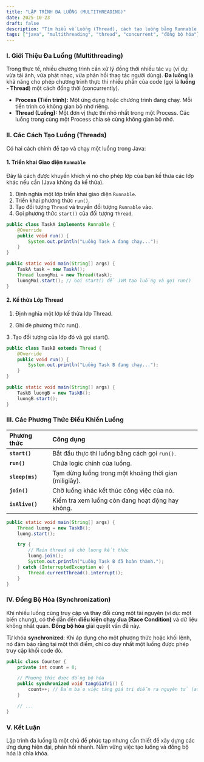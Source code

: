 ```yaml
---
title: "LẬP TRÌNH ĐA LUỒNG (MULTITHREADING)"
date: 2025-10-23
draft: false
description: "Tìm hiểu về Luồng (Thread), cách tạo luồng bằng Runnable và Thread Class, và khái niệm đồng bộ hóa (Synchronization)."
tags: ["java", "multithreading", "thread", "concurrent", "đồng bộ hóa"]
---
```


### I. Giới Thiệu Đa Luồng (Multithreading)

Trong thực tế, nhiều chương trình cần xử lý đồng thời nhiều tác vụ (ví dụ: vừa tải ảnh, vừa phát nhạc, vừa phản hồi thao tác người dùng). **Đa luồng** là khả năng cho phép chương trình thực thi nhiều phần của code (gọi là **luồng - Thread**) một cách đồng thời (concurrently).

- **Process (Tiến trình):** Một ứng dụng hoặc chương trình đang chạy. Mỗi tiến trình có không gian bộ nhớ riêng.
- **Thread (Luồng):** Một đơn vị thực thi nhỏ nhất trong một Process. Các luồng trong cùng một Process chia sẻ cùng không gian bộ nhớ.

### II. Các Cách Tạo Luồng (Threads)

Có hai cách chính để tạo và chạy một luồng trong Java:

#### 1. Triển khai Giao diện `Runnable`

Đây là cách được khuyến khích vì nó cho phép lớp của bạn kế thừa các lớp khác nếu cần (Java không đa kế thừa).

1.  Định nghĩa một lớp triển khai giao diện `Runnable`.
2.  Triển khai phương thức `run()`.
3.  Tạo đối tượng `Thread` và truyền đối tượng `Runnable` vào.
4.  Gọi phương thức `start()` của đối tượng `Thread`.

```java
public class TaskA implements Runnable {
    @Override
    public void run() {
        System.out.println("Luồng Task A đang chạy...");
    }
}

public static void main(String[] args) {
    TaskA task = new TaskA();
    Thread luongMoi = new Thread(task);
    luongMoi.start(); // Gọi start() để JVM tạo luồng và gọi run()
}
```

#### 2. Kế thừa Lớp Thread

1. Định nghĩa một lớp kế thừa lớp Thread.

2. Ghi đè phương thức run().

3 .Tạo đối tượng của lớp đó và gọi start().

```java
public class TaskB extends Thread {
    @Override
    public void run() {
        System.out.println("Luồng Task B đang chạy...");
    }
}

public static void main(String[] args) {
    TaskB luongB = new TaskB();
    luongB.start();
}
```

### III. Các Phương Thức Điều Khiển Luồng

| Phương thức     | Công dụng                                             |
| :-------------- | :---------------------------------------------------- |
| **`start()`**   | Bắt đầu thực thi luồng bằng cách gọi `run()`.         |
| **`run()`**     | Chứa logic chính của luồng.                           |
| **`sleep(ms)`** | Tạm dừng luồng trong một khoảng thời gian (miligiây). |
| **`join()`**    | Chờ luồng khác kết thúc công việc của nó.             |
| **`isAlive()`** | Kiểm tra xem luồng còn đang hoạt động hay không.      |

```java
public static void main(String[] args) {
    Thread luong = new TaskB();
    luong.start();

    try {
        // Main thread sẽ chờ luong kết thúc
        luong.join();
        System.out.println("Luồng Task B đã hoàn thành.");
    } catch (InterruptedException e) {
        Thread.currentThread().interrupt();
    }
}
```

### IV. Đồng Bộ Hóa (Synchronization)

Khi nhiều luồng cùng truy cập và thay đổi cùng một tài nguyên (ví dụ: một biến chung), có thể dẫn đến **điều kiện chạy đua (Race Condition)** và dữ liệu không nhất quán. **Đồng bộ hóa** giải quyết vấn đề này.

Từ khóa **synchronized**: Khi áp dụng cho một phương thức hoặc khối lệnh, nó đảm bảo rằng tại một thời điểm, chỉ có duy nhất một luồng được phép truy cập khối code đó.

```java
public class Counter {
    private int count = 0;

    // Phương thức được đồng bộ hóa
    public synchronized void tangGiaTri() {
        count++; // Đảm bảo việc tăng giá trị diễn ra nguyên tử (atomic)
    }

    // ...
}
```

### V. Kết Luận

Lập trình đa luồng là một chủ đề phức tạp nhưng cần thiết để xây dựng các ứng dụng hiện đại, phản hồi nhanh. Nắm vững việc tạo luồng và đồng bộ hóa là chìa khóa.
